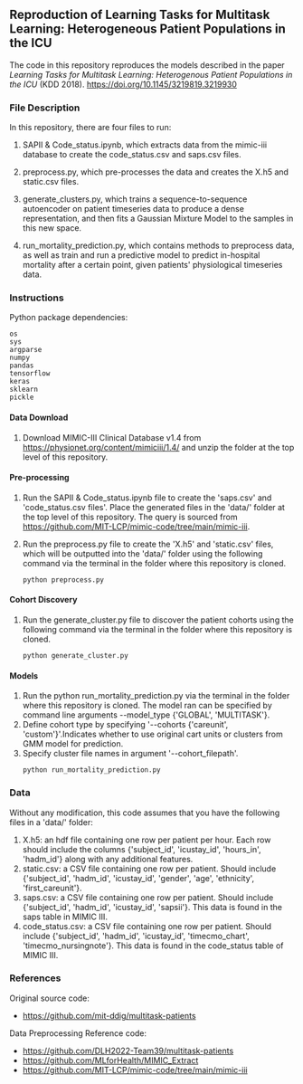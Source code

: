 ## Reproduction of Learning Tasks for Multitask Learning: Heterogeneous Patient Populations in the ICU

The code in this repository reproduces the models described in the paper *Learning Tasks for Multitask Learning: Heterogenous Patient Populations in the ICU* (KDD 2018). https://doi.org/10.1145/3219819.3219930

### File Description

In this repository, there are four files to run: 

1. SAPII & Code_status.ipynb, which extracts data from the mimic-iii database to create the code_status.csv and saps.csv files.

2. preprocess.py, which pre-processes the data and creates the X.h5 and static.csv files. 

3. generate_clusters.py, which trains a sequence-to-sequence autoencoder on patient timeseries data to produce a dense representation, and then fits a Gaussian Mixture Model to the samples in this new space. 

4. run_mortality_prediction.py, which contains methods to preprocess data, as well as train and run a predictive model to predict in-hospital mortality after a certain point, given patients' physiological timeseries data. 

### Instructions

Python package dependencies:
```
os
sys
argparse
numpy
pandas
tensorflow
keras
sklearn
pickle
```

#### Data Download

1. Download MIMIC-III Clinical Database v1.4 from https://physionet.org/content/mimiciii/1.4/ and unzip the folder at the top level of this repository.

#### Pre-processing

1. Run the SAPII & Code_status.ipynb file to create the 'saps.csv' and 'code_status.csv files'. Place the generated files in the 'data/' folder at the top level of this repository. The query is sourced from https://github.com/MIT-LCP/mimic-code/tree/main/mimic-iii. 

2. Run the preprocess.py file to create the 'X.h5' and 'static.csv' files, which will be outputted into the 'data/' folder using the following command via the terminal in the folder where this repository is cloned. 

    ```
    python preprocess.py
    ```

#### Cohort Discovery
1. Run the generate_cluster.py file to discover the patient cohorts using the following command via the terminal in the folder where this repository is cloned.

     ```
    python generate_cluster.py
    ```

#### Models
1. Run the python run_mortality_prediction.py via the terminal in the folder where this repository is cloned. The model ran can be specified by command line arguments --model_type {'GLOBAL', 'MULTITASK'}.
2. Define cohort type by specifying '--cohorts {'careunit', 'custom'}'.Indicates whether to use original cart units or clusters from GMM model for prediction.
3. Specify cluster file names in argument '--cohort_filepath'.
    ```
    python run_mortality_prediction.py
    ```
 

### Data

Without any modification, this code assumes that you have the following files in a 'data/' folder: 
1. X.h5: an hdf file containing one row per patient per hour. Each row should include the columns {'subject_id', 'icustay_id', 'hours_in', 'hadm_id'} along with any additional features.
2. static.csv: a CSV file containing one row per patient. Should include {'subject_id', 'hadm_id', 'icustay_id', 'gender', 'age', 'ethnicity', 'first_careunit'}.
3. saps.csv: a CSV file containing one row per patient. Should include {'subject_id', 'hadm_id', 'icustay_id', 'sapsii'}. This data is found in the saps table in MIMIC III.
4. code_status.csv: a CSV file containing one row per patient. Should include {'subject_id', 'hadm_id', 'icustay_id', 'timecmo_chart', 'timecmo_nursingnote'}. This data is found in the code_status table of MIMIC III.

### References

Original source code:
- https://github.com/mit-ddig/multitask-patients

Data Preprocessing Reference code: 
- https://github.com/DLH2022-Team39/multitask-patients
- https://github.com/MLforHealth/MIMIC_Extract
- https://github.com/MIT-LCP/mimic-code/tree/main/mimic-iii
